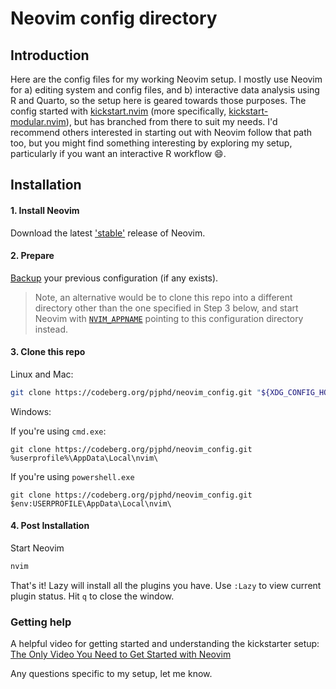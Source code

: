 # Neovim config directory

## Introduction

Here are the config files for my working Neovim setup. I mostly use Neovim for a) editing system and config files, and b) interactive data analysis using R and Quarto, so the setup here is geared towards those purposes. The config started with [kickstart.nvim](https://github.com/nvim-lua/kickstart.nvim/) (more specifically, [kickstart-modular.nvim](https://github.com/dam9000/kickstart-modular.nvim)), but has branched from there to suit my needs. I'd recommend others interested in starting out with Neovim follow that path too, but you might find something interesting by exploring my setup, particularly if you want an interactive R workflow :smile:.

## Installation

#### 1. Install Neovim

Download the latest
['stable'](https://github.com/neovim/neovim/releases/tag/stable) release of Neovim.

#### 2. Prepare

[Backup](https://github.com/dam9000/kickstart-modular.nvim?tab=readme-ov-file#faq) your previous configuration (if any exists).

> Note, an alternative would be to clone this repo into a different directory other than the one specified in Step 3 below, and start Neovim with [`NVIM_APPNAME`](https://neovim.io/doc/user/starting.html#%24NVIM_APPNAME) pointing to this configuration directory instead.

#### 3. Clone this repo

Linux and Mac:

```sh
git clone https://codeberg.org/pjphd/neovim_config.git "${XDG_CONFIG_HOME:-$HOME/.config}"/nvim
```

Windows:

If you're using `cmd.exe`:

```
git clone https://codeberg.org/pjphd/neovim_config.git %userprofile%\AppData\Local\nvim\
```

If you're using `powershell.exe`

```
git clone https://codeberg.org/pjphd/neovim_config.git $env:USERPROFILE\AppData\Local\nvim\
```

#### 4. Post Installation

Start Neovim

```sh
nvim
```

That's it! Lazy will install all the plugins you have. Use `:Lazy` to view
current plugin status. Hit `q` to close the window.

### Getting help

A helpful video for getting started and understanding the kickstarter setup: [The Only Video You Need to Get Started with Neovim](https://youtu.be/m8C0Cq9Uv9o)

Any questions specific to my setup, let me know.


